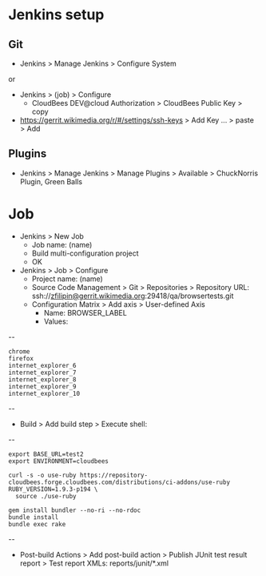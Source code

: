 # Jenkins setup

## Git

- Jenkins > Manage Jenkins > Configure System

or

- Jenkins > (job) > Configure
  - CloudBees DEV@cloud Authorization > CloudBees Public Key > copy
- https://gerrit.wikimedia.org/r/#/settings/ssh-keys > Add Key ... > paste > Add

## Plugins

- Jenkins > Manage Jenkins > Manage Plugins > Available > ChuckNorris Plugin, Green Balls

# Job

- Jenkins > New Job
  - Job name: (name)
  - Build multi-configuration project
  - OK
- Jenkins > Job > Configure
  - Project name: (name)
  - Source Code Management > Git > Repositories > Repository URL: ssh://zfilipin@gerrit.wikimedia.org:29418/qa/browsertests.git
  - Configuration Matrix > Add axis > User-defined Axis
    - Name: BROWSER_LABEL
    - Values:

--

    chrome
    firefox
    internet_explorer_6
    internet_explorer_7
    internet_explorer_8
    internet_explorer_9
    internet_explorer_10

--

  - Build > Add build step > Execute shell:

--

    export BASE_URL=test2
    export ENVIRONMENT=cloudbees

    curl -s -o use-ruby https://repository-cloudbees.forge.cloudbees.com/distributions/ci-addons/use-ruby
    RUBY_VERSION=1.9.3-p194 \
      source ./use-ruby

    gem install bundler --no-ri --no-rdoc
    bundle install
    bundle exec rake

--

  - Post-build Actions > Add post-build action > Publish JUnit test result report > Test report XMLs: reports/junit/*.xml
